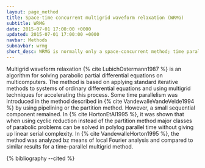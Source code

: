 ```yaml
---
layout: page_method
title: Space-time concurrent multigrid waveform relaxation (WRMG)
subtitle: WRMG
date: 2015-07-01 17:00:00 +0000
updated: 2015-07-01 17:00:00 +0000
navbar: Methods
subnavbar: wrmg
short_desc: WRMG is normally only a space-concurrent method; time parallelism is possible using cyclic reduction.
---
```


Multigrid waveform relaxation {% cite LubichOstermann1987 %} is an algorithm for solving parabolic partial differential equations on multicomputers. The method is based on applying standard iterative methods to systems of ordinary differential equations and using multigrid techniques for accelerating this process. Some time parallelism was introduced in the method described in {% cite VandewalleVandeVelde1994 %} by using pipelining or the partition method. However, a small sequential component remained. In {% cite HortonEtAl1995 %}, it was shown that when using cyclic reduction instead of the partition method major classes of parabolic problems can be solved in polylog parallel time without giving up linear serial complexity. In {% cite VandewalleHorton1995 %}, the method was analyzed bz means of local Fourier analysis and compared to similar results for a time-parallel multigrid method.

{% bibliography --cited %}
